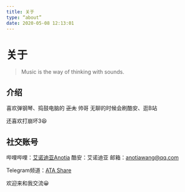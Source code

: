 ```yaml
---
title: 关于
type: “about”
date: 2020-05-08 12:13:01
---
```


# 关于

> Music is the way of thinking with sounds.

## 介绍

喜欢弹钢琴、捣鼓电脑的 ~~正太~~ 帅哥
无聊的时候会刷酷安、逛B站

还喜欢打崩坏3😆

## 社交账号
哔哩哔哩：[艾诺迪亚Anotia](https://space.bilibili.com/62300443) 
酷安：艾诺迪亚 
邮箱：[anotiawang@qq.com](mailto:anotiawang@qq.com)

Telegram频道：[ATA Share](https://t.me/atashare)

欢迎来和我交流😀